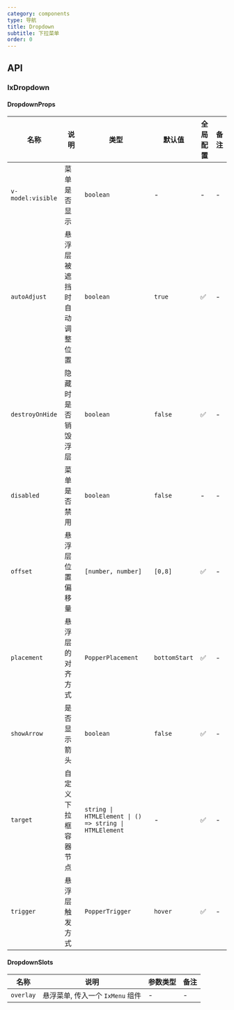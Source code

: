 ```yaml
---
category: components
type: 导航
title: Dropdown
subtitle: 下拉菜单
order: 0
---
```


## API

### IxDropdown

#### DropdownProps

| 名称 | 说明 | 类型  | 默认值 | 全局配置 | 备注 |
| --- | --- | --- | --- | --- | --- |
| `v-model:visible` | 菜单是否显示 | `boolean` | - | - | - |
| `autoAdjust` | 悬浮层被遮挡时自动调整位置 | `boolean` | `true` | ✅ | - |
| `destroyOnHide` | 隐藏时是否销毁浮层 | `boolean` | `false` | ✅ | - |
| `disabled` | 菜单是否禁用 | `boolean` | `false` | - | - |
| `offset` | 悬浮层位置偏移量 | `[number, number]` | `[0,8]` | ✅ | - |
| `placement` | 悬浮层的对齐方式 | `PopperPlacement` | `bottomStart` | ✅ | - |
| `showArrow` | 是否显示箭头 | `boolean` | `false` | ✅ | - |
| `target` | 自定义下拉框容器节点 | `string \| HTMLElement \| () => string \| HTMLElement` | - | ✅ | - |
| `trigger` | 悬浮层触发方式 | `PopperTrigger` | `hover` | ✅ | - |

#### DropdownSlots

| 名称 | 说明 | 参数类型 | 备注 |
| --- | --- | --- | --- |
| `overlay` | 悬浮菜单, 传入一个 `IxMenu` 组件 | - | - |
